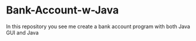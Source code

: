 # Bank-Account-w-Java
In this repository you see me create a bank account program with both Java GUI and Java
